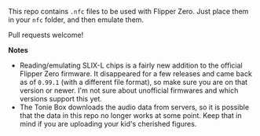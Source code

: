 
This repo contains `.nfc` files to be used with Flipper Zero. Just place them in your `nfc` folder, and then emulate them.

Pull requests welcome!

**Notes**

*  Reading/emulating SLIX-L chips is a fairly new addition to the official Flipper Zero firmware. It disappeared for a few releases and came back as of `0.99.1` (with a different file format), so make sure you are on that version or newer. I'm not sure about unofficial firmwares and which versions support this yet.
* The Tonie Box downloads the audio data from servers, so it is possible that the data in this repo no longer works at some point. Keep that in mind if you are uploading your kid's cherished figures.

